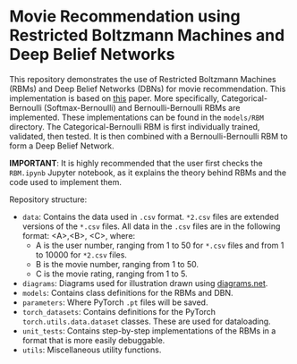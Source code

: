 # Movie Recommendation using Restricted Boltzmann Machines and Deep Belief Networks

This repository demonstrates the use of Restricted Boltzmann Machines (RBMs) and Deep Belief Networks (DBNs) for movie recommendation. This implementation is based on [this](https://dl.acm.org/doi/10.1145/1273496.1273596) paper. More specifically, Categorical-Bernoulli (Softmax-Bernoulli) and Bernoulli-Bernoulli RBMs are implemented. These implementations can be found in the `models/RBM` directory. The Categorical-Bernoulli RBM is first individually trained, validated, then tested. It is then combined with a Bernoulli-Bernoulli RBM to form a Deep Belief Network.

**IMPORTANT**: It is highly recommended that the user first checks the `RBM.ipynb` Jupyter notebook, as it explains the theory behind RBMs and the code used to implement them.

Repository structure:

* `data`: Contains the data used in `.csv` format. `*2.csv` files are extended versions of the `*.csv` files. All data in the `.csv` files are in the following format: <A\>,<B\>, <C\>, where:
  * A is the user number, ranging from 1 to 50 for `*.csv` files and from 1 to 10000 for `*2.csv` files.
  * B is the movie number, ranging from 1 to 50.
  * C is the movie rating, ranging from 1 to 5.
* `diagrams`: Diagrams used for illustration drawn using [diagrams.net](https://www.diagrams.net/).
* `models`: Contains class definitions for the RBMs and DBN.
* `parameters`: Where PyTorch `.pt` files will be saved.
* `torch_datasets`: Contains definitions for the PyTorch `torch.utils.data.dataset` classes. These are used for dataloading.
* `unit_tests`: Contains step-by-step implementations of the RBMs in a format that is more easily debuggable.
* `utils`: Miscellaneous utility functions. 